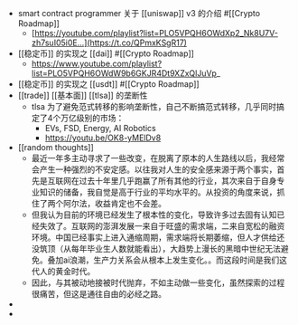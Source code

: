 - smart contract programmer 关于 [[uniswap]] v3 的介绍 #[[Crypto Roadmap]]
	- [https://youtube.com/playlist?list=PLO5VPQH6OWdXp2_Nk8U7V-zh7suI05i0E…](https://t.co/QPmxKSgR17)
- [[稳定币]] 的实现之 [[dai]] #[[Crypto Roadmap]]
	- https://www.youtube.com/playlist?list=PLO5VPQH6OWdW9b6GKJR4Dt9XZxQlJuVp_
- [[稳定币]] 的实现之 [[usdt]] #[[Crypto Roadmap]]
- [[trade]] [[基本面]] [[tlsa]] 的垄断性
	- tlsa 为了避免范式转移的影响垄断性，自己不断搞范式转移，几乎同时搞定了4个万亿级别的市场：
		- EVs, FSD, Energy, AI Robotics
		- https://youtu.be/OK8-yMElDv8
- [[random thoughts]]
	- 最近一年多主动寻求了一些改变，在脱离了原本的人生路线以后，我经常会产生一种强烈的不安定感。以往我对人生的安全感来源于两个事实，首先是互联网在过去十年里几乎跑赢了所有其他的行业，其次来自于自身专业知识的储备，我自觉是高于行业的平均水平的。从投资的角度来说，抓住了两个阿尔法，收益肯定也不会差。
	- 但我认为目前的环境已经发生了根本性的变化，导致许多过去固有认知已经失效了。互联网的澎湃发展一来自于旺盛的需求端，二来自宽松的融资环境。中国已经事实上进入通缩周期，需求端将长期萎缩，但人才供给还没筑顶（从每年毕业生人数就能看出），大趋势上漫长的黑暗中世纪无法避免。叠加ai浪潮，生产力关系会从根本上发生变化。。而这段时间是我们这代人的黄金时代。
	- 因此，与其被动地接被时代抛弃，不如主动做一些变化，虽然探索的过程很痛苦，但这是通往自由的必经之路。
-
-